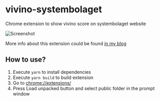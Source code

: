 # vivino-systembolaget
Chrome extension to show vivino score on systembolaget website

![Screenshot](https://lazyd3v.com/images/systembolaget-screen.png "Screenshot")

More info about this extension could be found [in my blog](https://lazyd3v.com/posts/vivino-x-systembolaget/)

## How to use?
1. Execute `yarn` to install dependencies
1. Execute `yarn build` to build extension
1. Go to [chrome://extensions/](chrome://extensions)
1. Press Load unpacked button and select public folder in the prompt window
